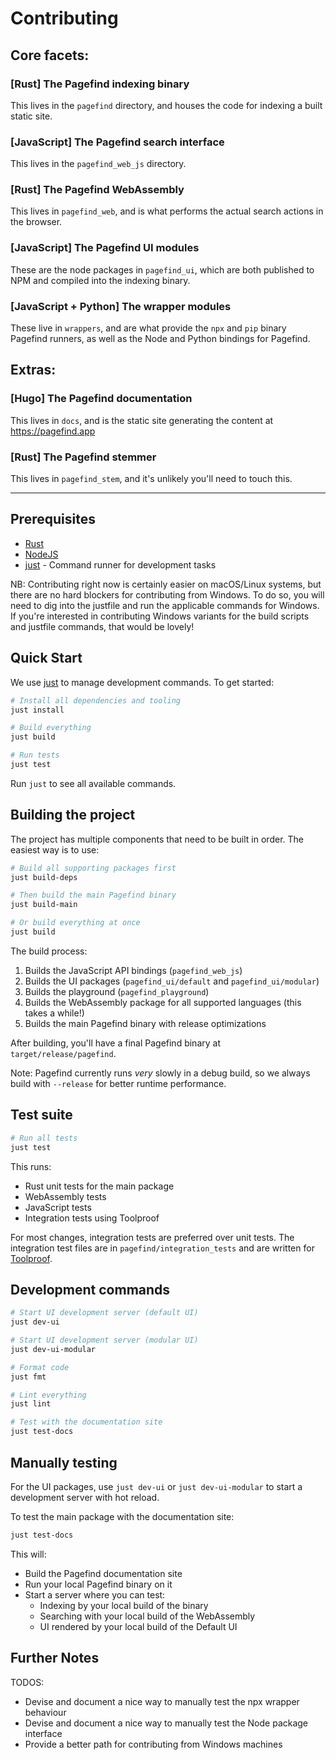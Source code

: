 # Contributing

## Core facets:

### [Rust] The Pagefind indexing binary
This lives in the `pagefind` directory, and houses the code for indexing a built static site.

### [JavaScript] The Pagefind search interface
This lives in the `pagefind_web_js` directory.

### [Rust] The Pagefind WebAssembly
This lives in `pagefind_web`, and is what performs the actual search actions in the browser.

### [JavaScript] The Pagefind UI modules
These are the node packages in `pagefind_ui`, which are both published to NPM and compiled into the indexing binary.

### [JavaScript + Python] The wrapper modules
These live in `wrappers`, and are what provide the `npx` and `pip` binary Pagefind runners, as well as the Node and Python bindings for Pagefind.

## Extras:

### [Hugo] The Pagefind documentation
This lives in `docs`, and is the static site generating the content at https://pagefind.app

### [Rust] The Pagefind stemmer
This lives in `pagefind_stem`, and it's unlikely you'll need to touch this.

***

## Prerequisites

- [Rust](https://www.rust-lang.org/tools/install)
- [NodeJS](https://nodejs.org/en/download)
- [just](https://github.com/casey/just#installation) - Command runner for development tasks

NB: Contributing right now is certainly easier on macOS/Linux systems, but there are no hard blockers for contributing from Windows.
To do so, you will need to dig into the justfile and run the applicable commands for Windows.
If you're interested in contributing Windows variants for the build scripts and justfile commands, that would be lovely!

## Quick Start

We use [just](https://github.com/casey/just) to manage development commands. To get started:

```bash
# Install all dependencies and tooling
just install

# Build everything
just build

# Run tests
just test
```

Run `just` to see all available commands.

## Building the project

The project has multiple components that need to be built in order. The easiest way is to use:

```bash
# Build all supporting packages first
just build-deps

# Then build the main Pagefind binary
just build-main

# Or build everything at once
just build
```

The build process:
1. Builds the JavaScript API bindings (`pagefind_web_js`)
2. Builds the UI packages (`pagefind_ui/default` and `pagefind_ui/modular`)
3. Builds the playground (`pagefind_playground`)
4. Builds the WebAssembly package for all supported languages (this takes a while!)
5. Builds the main Pagefind binary with release optimizations

After building, you'll have a final Pagefind binary at `target/release/pagefind`.

Note: Pagefind currently runs _very_ slowly in a debug build, so we always build with `--release` for better runtime performance.

## Test suite

```bash
# Run all tests
just test
```

This runs:
- Rust unit tests for the main package
- WebAssembly tests
- JavaScript tests
- Integration tests using Toolproof

For most changes, integration tests are preferred over unit tests. The integration test files are in `pagefind/integration_tests` and are written for [Toolproof](https://toolproof.app/).

## Development commands

```bash
# Start UI development server (default UI)
just dev-ui

# Start UI development server (modular UI)
just dev-ui-modular

# Format code
just fmt

# Lint everything
just lint

# Test with the documentation site
just test-docs
```

## Manually testing

For the UI packages, use `just dev-ui` or `just dev-ui-modular` to start a development server with hot reload.

To test the main package with the documentation site:

```bash
just test-docs
```

This will:
- Build the Pagefind documentation site
- Run your local Pagefind binary on it
- Start a server where you can test:
  - Indexing by your local build of the binary
  - Searching with your local build of the WebAssembly
  - UI rendered by your local build of the Default UI

## Further Notes

TODOS:
- Devise and document a nice way to manually test the npx wrapper behaviour
- Devise and document a nice way to manually test the Node package interface
- Provide a better path for contributing from Windows machines
